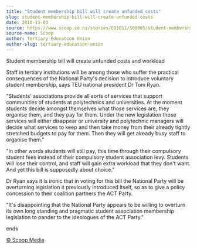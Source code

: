 ```yaml
---
title: "Student membership bill will create unfunded costs"
slug: student-membership-bill-will-create-unfunded-costs
date: 2010-11-03
source: https://www.scoop.co.nz/stories/ED1011/S00005/student-membership-bill-will-create-unfunded-costs.htm
source-name: Scoop
author: Tertiary Education Union
author-slug: tertiary-education-union
---
```


<p>Student membership bill will create unfunded costs and
workload</p>

<p>Staff in tertiary institutions will be among
those who suffer the practical consequences of the National
Party's decision to introduce voluntary student membership,
says TEU national president Dr Tom Ryan.</p>

<p>"Students’
associations provide all sorts of services that support
communities of students at polytechnics and universities. At
the moment students decide amongst themselves what those
services are, they organise them, and they pay for them.
Under the new legislation those services will either
disappear or university and polytechnic managers will decide
what services to keep and then take money from their already
tightly stretched budgets to pay for them. Then they will
get already busy staff to organise them."</p>

<p>"In other words
students will still pay, this time through their compulsory
student fees instead of their compulsory student association
levy. Students will lose their control, and staff will gain
extra workload that they don't want. And yet this bill is
supposedly about choice."</p>

<p>Dr Ryan says it is ironic that
in voting for this bill the National Party will be
overturning legislation it previously introduced itself, so
as to give a policy concession to their coalition partners
the ACT Party.</p>

<p>"It's disappointing that the National Party
appears to be willing to overturn its own long standing and
pragmatic student association membership legislation to
pander to the ideologues of the ACT
Party."</p>

<p>ends<br>
</p>

<p>
<a href="http://www.scoop.co.nz/about/terms.html" target="_blank"><span>© Scoop Media</span></a>
         </p>
